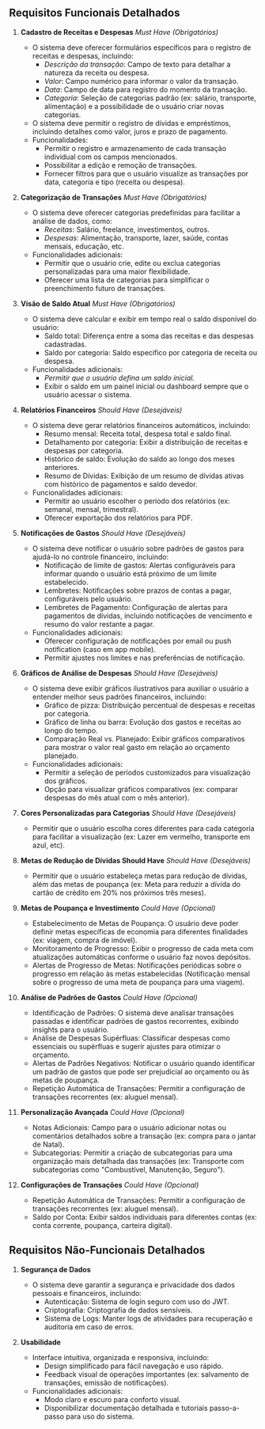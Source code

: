 ## Requisitos Funcionais Detalhados

1. **Cadastro de Receitas e Despesas** *Must Have (Obrigatórios)*
   - O sistema deve oferecer formulários específicos para o registro de receitas e despesas, incluindo:
     - *Descrição da transação*: Campo de texto para detalhar a natureza da receita ou despesa.
     - *Valor*: Campo numérico para informar o valor da transação.
     - *Data*: Campo de data para registro do momento da transação.
     - *Categoria*: Seleção de categorias padrão (ex: salário, transporte, alimentação) e a possibilidade de o usuário criar novas categorias.
	- O sistema deve permitir o registro de dívidas e empréstimos, incluindo detalhes como valor, juros e prazo de pagamento.
   - Funcionalidades:
     - Permitir o registro e armazenamento de cada transação individual com os campos mencionados.
     - Possibilitar a edição e remoção de transações.
     - Fornecer filtros para que o usuário visualize as transações por data, categoria e tipo (receita ou despesa).

2. **Categorização de Transações** *Must Have (Obrigatórios)*
   - O sistema deve oferecer categorias predefinidas para facilitar a análise de dados, como:
     - *Receitas*: Salário, freelance, investimentos, outros.
     - *Despesas*: Alimentação, transporte, lazer, saúde, contas mensais, educação, etc.
   - Funcionalidades adicionais:
     - Permitir que o usuário crie, edite ou exclua categorias personalizadas para uma maior flexibilidade.
     - Oferecer uma lista de categorias para simplificar o preenchimento futuro de transações.

3. **Visão de Saldo Atual** *Must Have (Obrigatórios)*
   - O sistema deve calcular e exibir em tempo real o saldo disponível do usuário:
     - Saldo total: Diferença entre a soma das receitas e das despesas cadastradas.
     - Saldo por categoria: Saldo específico por categoria de receita ou despesa.
   - Funcionalidades adicionais:
     - *Permitir que o usuário defina um saldo inicial.*
     - Exibir o saldo em um painel inicial ou dashboard sempre que o usuário acessar o sistema.

4. **Relatórios Financeiros** *Should Have (Desejáveis)*
   - O sistema deve gerar relatórios financeiros automáticos, incluindo:
     - Resumo mensal: Receita total, despesa total e saldo final.
     - Detalhamento por categoria: Exibir a distribuição de receitas e despesas por categoria.
     - Histórico de saldo: Evolução do saldo ao longo dos meses anteriores.
     - Resumo de Dívidas: Exibição de um resumo de dívidas ativas com histórico de pagamentos e saldo devedor.
   - Funcionalidades adicionais:
     - Permitir ao usuário escolher o período dos relatórios (ex: semanal, mensal, trimestral).
     - Oferecer exportação dos relatórios para PDF.

5. **Notificações de Gastos** *Should Have (Desejáveis)*
   - O sistema deve notificar o usuário sobre padrões de gastos para ajudá-lo no controle financeiro, incluindo:
     - Notificação de limite de gastos: Alertas configuráveis para informar quando o usuário está próximo de um limite estabelecido.
     - Lembretes: Notificações sobre prazos de contas a pagar, configuráveis pelo usuário.
     - Lembretes de Pagamento: Configuração de alertas para pagamentos de dívidas, incluindo notificações de vencimento e resumo do valor restante a pagar.
   - Funcionalidades adicionais:
     - Oferecer configuração de notificações por email ou push notification (caso em app mobile).
     - Permitir ajustes nos limites e nas preferências de notificação.

6. **Gráficos de Análise de Despesas** *Should Have (Desejáveis)*
   - O sistema deve exibir gráficos ilustrativos para auxiliar o usuário a entender melhor seus padrões financeiros, incluindo:
     - Gráfico de pizza: Distribuição percentual de despesas e receitas por categoria.
     - Gráfico de linha ou barra: Evolução dos gastos e receitas ao longo do tempo.
     - Comparação Real vs. Planejado: Exibir gráficos comparativos para mostrar o valor real gasto em relação ao orçamento planejado.
   - Funcionalidades adicionais:
     - Permitir a seleção de períodos customizados para visualização dos gráficos.
     - Opção para visualizar gráficos comparativos (ex: comparar despesas do mês atual com o mês anterior).

7. **Cores Personalizadas para Categorias** *Should Have (Desejáveis)*
     - Permitir que o usuário escolha cores diferentes para cada categoria para facilitar a visualização (ex: Lazer em vermelho, transporte em azul, etc).

8. **Metas de Redução de Dívidas Should Have** *Should Have (Desejáveis)*
     - Permitir que o usuário estabeleça metas para redução de dívidas, além das metas de poupança (ex: Meta para reduzir a dívida do cartão de crédito em 20% nos próximos três meses).

9.  **Metas de Poupança e Investimento** *Could Have (Opcional)*
	- Estabelecimento de Metas de Poupança: O usuário deve poder definir metas específicas de economia para diferentes finalidades (ex: viagem, compra de imóvel).
	- Monitoramento de Progresso: Exibir o progresso de cada meta com atualizações automáticas conforme o usuário faz novos depósitos.
	- Alertas de Progresso de Metas: Notificações periódicas sobre o progresso em relação às metas estabelecidas (Notificação mensal sobre o progresso de uma meta de poupança para uma viagem).

10. **Análise de Padrões de Gastos** *Could Have (Opcional)*
	- Identificação de Padrões: O sistema deve analisar transações passadas e identificar padrões de gastos recorrentes, exibindo insights para o usuário.
	- Análise de Despesas Supérfluas: Classificar despesas como essenciais ou supérfluas e sugerir ajustes para otimizar o orçamento.
	- Alertas de Padrões Negativos: Notificar o usuário quando identificar um padrão de gastos que pode ser prejudicial ao orçamento ou às metas de poupança.
	- Repetição Automática de Transações: Permitir a configuração de transações recorrentes (ex: aluguel mensal).

11. **Personalização Avançada** *Could Have (Opcional)*
    - Notas Adicionais: Campo para o usuário adicionar notas ou comentários detalhados sobre a transação (ex: compra para o jantar de Natal).
    - Subcategorias: Permitir a criação de subcategorias para uma organização mais detalhada das transações (ex: Transporte com subcategorias como "Combustível, Manutenção, Seguro").

12. **Configurações de Transações** *Could Have (Opcional)*
    - Repetição Automática de Transações: Permitir a configuração de transações recorrentes (ex: aluguel mensal).
    - Saldo por Conta: Exibir saldos individuais para diferentes contas (ex: conta corrente, poupança, carteira digital).

## Requisitos Não-Funcionais Detalhados

1. **Segurança de Dados**
   - O sistema deve garantir a segurança e privacidade dos dados pessoais e financeiros, incluindo:
     - Autenticação: Sistema de login seguro com uso do JWT.
     - Criptografia: Criptografia de dados sensíveis.
     - Sistema de Logs: Manter logs de atividades para recuperação e auditoria em caso de erros.

2. **Usabilidade**
   - Interface intuitiva, organizada e responsiva, incluindo:
     - Design simplificado para fácil navegação e uso rápido.
     - Feedback visual de operações importantes (ex: salvamento de transações, emissão de notificações).
   - Funcionalidades adicionais:
     - Modo claro e escuro para conforto visual.
     - Disponibilizar documentação detalhada e tutoriais passo-a-passo para uso do sistema.
